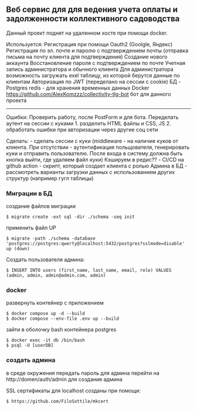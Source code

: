 ## Веб сервис для для ведения учета оплаты и задолженности коллективного садоводства

Данный проект поднят на удаленном хосте при помощи docker.

Используется:
    Регистрация при помощи Oauth2 (Goolgle, Яндекс)
    Регистрация по эл. почте и паролю с подтверждением почты (отправка письма на почту клиента для подтверждения)
    Создание нового аккаунта
    Восстановление пароля с подтверждением по почте
    Учетная запись администратора и обычного клиента
    Для администратора возможность загружать exel таблицу, из которой берутся данные по клиентам
    Авторизация по JWT (переделано на сессии с cookie)
    БД - Postgres
    redis - для хранения временных данных
    Docker
    https://github.com/AlexKomzzz/collectivity-tlg-bot  бот для данного проекта

______________________________________




Ошибки:
Проверить работу, после PostForm и для бота. 
Переделать аутент на сессии с куками
    1. разделить HTML файлы и CSS, JS
    2. обработать ошибки при авторизации через другие соц сети


Сделать:
    - сделать сессии с куки (middleware - на наличие куков от клиента. При отсутствии - аутентификация польщователя, генерировать куки и отправить пользователю. После входа в систему должна быть кнопка выйти, где удаляем файл куки) Кэшируем в редис?? 
    - CI/CD на github action
    - скрипт, который создает клиента с ролью Админа в БД
    - рассмотреть варианты загрузки данных с использованием других структур (например гугл таблицы)
    

### Миграции в БД

создание файлов миграции

    $ migrate create -ext sql -dir ./schema -seq init

применить файл UP

    $ migrate -path ./schema -database 'postgres://postgres:qwerty@localhost:5432/postgres?sslmode=disable' up (down)

Создать пользователя админа:

    $ INSERT INTO users (first_name, last_name, email, role) VALUES (admin, admin, admin@admin.com, admin)


### docker

развернуть контейнер с приложением

    $ docker compose up -d --build
    $ docker compose --env-file .env up --build

зайти в оболочку bash контейнера postgres

    $ docker exec -it db /bin/bash
    $ psql -U [userDB]


### создать админа 

в среде окружения передать пароль для админа
перейти на http://domen/auth/admin для создания админа


SSL сертификаты для localhost созданы при помощи:

    $ https://github.com/FiloSottile/mkcert